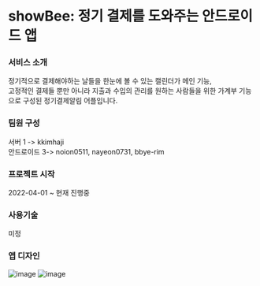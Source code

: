 # showBee: 정기 결제를 도와주는 안드로이드 앱
### 서비스 소개
정기적으로 결제해야하는 날들을 한눈에 볼 수 있는 캘린더가 메인 기능,<br>
고정적인 결제들 뿐만 아니라 지출과 수입의 관리를 원하는 사람들을 위한 가계부 기능으로 구성된
정기결제알림 어플입니다.

### 팀원 구성
서버 1 -> kkimhaji <br>
안드로이드 3-> noion0511, nayeon0731, bbye-rim

### 프로젝트 시작
2022-04-01 ~ 현재 진행중

### 사용기술
미정

### 앱 디자인
![image](https://user-images.githubusercontent.com/52189097/161251002-540b2276-21bb-4200-b4d9-1f03d6f20b91.png)
![image](https://user-images.githubusercontent.com/52189097/161251019-97434ee7-f0b9-4918-a8e8-f3d0cbdd0c2d.png)
